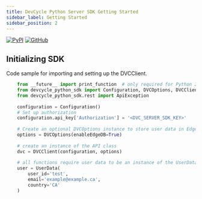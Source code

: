 ```yaml
---
title: DevCycle Python Server SDK Getting Started
sidebar_label: Getting Started
sidebar_position: 2
---
```

[![PyPI](https://badgen.net/pypi/v/devcycle-python-server-sdk)](https://pypi.org/project/devcycle-python-server-sdk/)
[![GitHub](https://img.shields.io/github/stars/devcyclehq/python-server-sdk.svg?style=social&label=Star&maxAge=2592000)](https://github.com/DevCycleHQ/python-server-sdk)

## Initializing SDK 

Code sample for importing and setting up the DVCClient.

```python
    from __future__ import print_function  # only required for Python 2.x
    from devcycle_python_sdk import Configuration, DVCOptions, DVCClient, UserData, Event
    from devcycle_python_sdk.rest import ApiException
    
    configuration = Configuration()
    # Set up authorization
    configuration.api_key['Authorization'] = '<DVC_SERVER_SDK_KEY>'
    
    # Create an optional DVCOptions instance to store user data in EdgeDB
    options = DVCOptions(enableEdgeDB=True)
    
    # create an instance of the API class
    dvc = DVCClient(configuration, options)
    
    # all functions require user data to be an instance of the UserData class
    user = UserData(
        user_id='test',
        email='example@example.ca',
        country='CA'
    )
```
